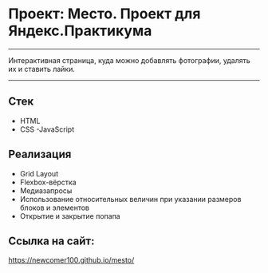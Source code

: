 # Проект: Место. Проект для Яндекс.Практикума

---

Интерактивная страница, куда можно добавлять фотографии, удалять их и ставить лайки.

---

## Стек

- HTML
- CSS
-JavaScript
## Реализация

- Grid Layout
- Flexbox-вёрстка
- Медиазапросы
- Использование относительных величин при указании размеров блоков и элементов
- Открытие и закрытие попапа

## Ссылка на сайт:

https://newcomer100.github.io/mesto/